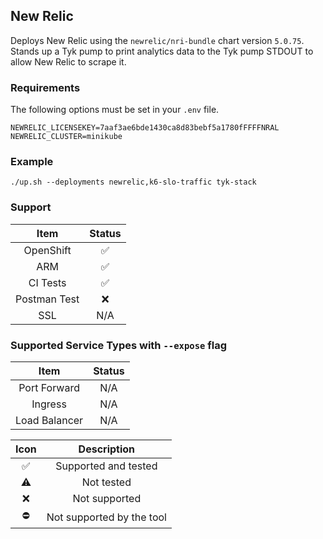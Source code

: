## New Relic
Deploys New Relic using the `newrelic/nri-bundle` chart version `5.0.75`.
Stands up a Tyk pump to print analytics data to the Tyk pump STDOUT to allow
New Relic to scrape it.

### Requirements
The following options must be set in your `.env` file.
```
NEWRELIC_LICENSEKEY=7aaf3ae6bde1430ca8d83bebf5a1780fFFFFNRAL
NEWRELIC_CLUSTER=minikube
```

### Example
```
./up.sh --deployments newrelic,k6-slo-traffic tyk-stack
```

### Support
|     Item     |       Status       |
|:------------:|:------------------:|
|  OpenShift   | :white_check_mark: |
|     ARM      | :white_check_mark: |
|   CI Tests   | :white_check_mark: |
| Postman Test |        :x:         |
|     SSL      |        N/A         |

### Supported Service Types with `--expose` flag
|     Item      | Status |
|:-------------:|:------:|
| Port Forward  |  N/A   |
|    Ingress    |  N/A   |
| Load Balancer |  N/A   |

|        Icon        |        Description        |
|:------------------:|:-------------------------:|
| :white_check_mark: |   Supported and tested    |
|     :warning:      |        Not tested         |
|        :x:         |       Not supported       |
|     :no_entry:     | Not supported by the tool |
